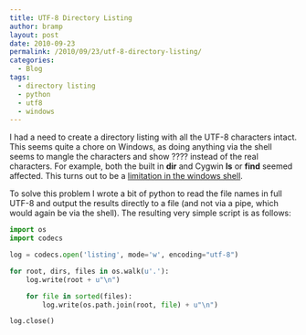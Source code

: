 ```yaml
---
title: UTF-8 Directory Listing
author: bramp
layout: post
date: 2010-09-23
permalink: /2010/09/23/utf-8-directory-listing/
categories:
  - Blog
tags:
  - directory listing
  - python
  - utf8
  - windows
---
```

I had a need to create a directory listing with all the UTF-8 characters intact. This seems quite a chore on Windows, as doing anything via the shell seems to mangle the characters and show ???? instead of the real characters. For example, both the built in **dir** and Cygwin **ls** or **find** seemed affected. This turns out to be a [limitation in the windows shell][1].

To solve this problem I wrote a bit of python to read the file names in full UTF-8 and output the results directly to a file (and not via a pipe, which would again be via the shell). The resulting very simple script is as follows:

```python
import os
import codecs

log = codecs.open('listing', mode='w', encoding="utf-8")

for root, dirs, files in os.walk(u'.'):
	log.write(root + u"\n")

	for file in sorted(files):
		log.write(os.path.join(root, file) + u"\n")

log.close()
```

 [1]: http://stackoverflow.com/questions/379240/is-there-a-windows-command-shell-that-will-display-unicode-characters
 